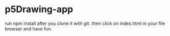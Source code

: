 # p5Drawing-app

run npm install after you clone it with git. then click on index.html in your file browser and have fun.
